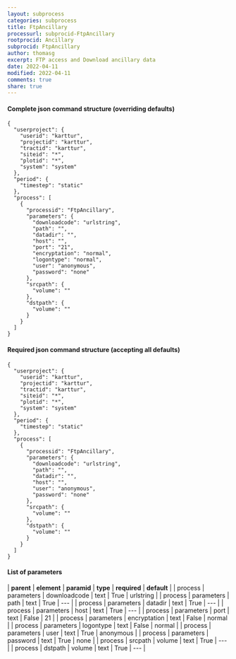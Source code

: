 ```yaml
---
layout: subprocess
categories: subprocess
title: FtpAncillary
processurl: subprocid-FtpAncillary
rootprocid: Ancillary
subprocid: FtpAncillary
author: thomasg
excerpt: FTP access and Download ancillary data
date: 2022-04-11
modified: 2022-04-11
comments: true
share: true
---
```


#### Complete json command structure (overriding defaults)
```
{
  "userproject": {
    "userid": "karttur",
    "projectid": "karttur",
    "tractid": "karttur",
    "siteid": "*",
    "plotid": "*",
    "system": "system"
  },
  "period": {
    "timestep": "static"
  },
  "process": [
    {
      "processid": "FtpAncillary",
      "parameters": {
        "downloadcode": "urlstring",
        "path": "",
        "datadir": "",
        "host": "",
        "port": "21",
        "encryptation": "normal",
        "logontype": "normal",
        "user": "anonymous",
        "password": "none"
      },
      "srcpath": {
        "volume": ""
      },
      "dstpath": {
        "volume": ""
      }
    }
  ]
}
```
#### Required json command structure (accepting all defaults)
```
{
  "userproject": {
    "userid": "karttur",
    "projectid": "karttur",
    "tractid": "karttur",
    "siteid": "*",
    "plotid": "*",
    "system": "system"
  },
  "period": {
    "timestep": "static"
  },
  "process": [
    {
      "processid": "FtpAncillary",
      "parameters": {
        "downloadcode": "urlstring",
        "path": "",
        "datadir": "",
        "host": "",
        "user": "anonymous",
        "password": "none"
      },
      "srcpath": {
        "volume": ""
      },
      "dstpath": {
        "volume": ""
      }
    }
  ]
}
```
#### List of parameters

| **parent** | **element** | **paramid** | **type** | **required** | **default** |
| process | parameters | downloadcode | text | True | urlstring |
| process | parameters | path | text | True | --- |
| process | parameters | datadir | text | True | --- |
| process | parameters | host | text | True | --- |
| process | parameters | port | text | False | 21 |
| process | parameters | encryptation | text | False | normal |
| process | parameters | logontype | text | False | normal |
| process | parameters | user | text | True | anonymous |
| process | parameters | password | text | True | none |
| process | srcpath | volume | text | True | --- |
| process | dstpath | volume | text | True | --- |

